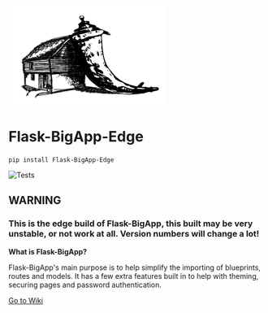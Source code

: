 ![](https://raw.githubusercontent.com/CheeseCake87/Flask-BigApp/master/app/theme/static/img/Flask-BigApp-Logo.png)

# Flask-BigApp-Edge

`pip install Flask-BigApp-Edge`

![Tests](https://github.com/CheeseCake87/Flask-BigApp/actions/workflows/tests.yml/badge.svg)

## WARNING

### This is the edge build of Flask-BigApp, this built may be very unstable, or not work at all. Version numbers will change a lot!

**What is Flask-BigApp?**

Flask-BigApp's main purpose is to help simplify the importing of blueprints, routes and models.
It has a few extra features built in to help with theming, securing pages and password authentication.

[Go to Wiki](https://github.com/CheeseCake87/Flask-BigApp/wiki)
